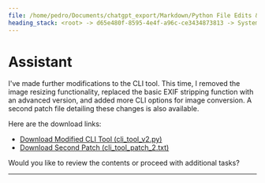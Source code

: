 ```yaml
---
file: /home/pedro/Documents/chatgpt_export/Markdown/Python File Edits & Patches.md
heading_stack: <root> -> d65e480f-8595-4e4f-a96c-ce3434873813 -> System -> 2d1d2f48-e6fe-4a7a-b2e8-7c38ee3ce43d -> System -> aaa28854-ea24-4096-a1b3-65acbd78ce34 -> User -> 229b3159-3937-4139-8002-dab8432ea6b7 -> Assistant -> 0d19e97d-592a-440e-89b1-0cc080576d0d -> Tool -> 4007542a-2b2c-42a9-b987-cd8ef54d4240 -> Assistant -> aaa2e46a-0bd8-496c-a6ea-778fe58489c5 -> User -> cce558b4-222f-4027-9320-09717c4dbbef -> Assistant -> a3459690-5e17-400a-b914-28c453d3f714 -> Tool -> 9f2b08be-207c-48fe-a9ec-871a422e49c8 -> Assistant -> aaa24cea-5a66-46e8-ab60-2fb20e5c4bc4 -> User -> 45e48c63-b8c0-4652-aceb-10d5d3ef6f57 -> Assistant -> 5b0cf78b-b5d0-4ef1-99d4-66e8553a85e1 -> Tool -> f755787d-52aa-44af-8a7e-b52286edf77b -> Assistant -> aaa23de5-c109-4689-a870-503fb26f69c7 -> User -> 96e760f9-ebc8-45e1-961d-3b94729654da -> Assistant -> d959fab0-cf73-4c3f-bb93-716f18527f9c -> Tool -> 00c27030-d92d-49be-b3d3-c195b5910a04 -> Assistant -> aaa27947-97e4-49b2-acb6-ce8aeec6bfb9 -> User -> e0bf97c5-7ad0-48d7-a7fa-67e68fbf41a4 -> Assistant -> ae2a4726-98a1-4cb6-bea8-2536fa295fdb -> Tool -> f0e3de75-c2dd-4ef6-86a0-286c82702bad -> Assistant -> aaa2a959-6592-4954-9f78-83a748efbe03 -> User -> ea7fee21-5367-4cf4-a7ac-49e8fc9c2aa2 -> Assistant -> 9cfe3f15-1db8-4d08-879b-4eefa1c0e251 -> Tool -> 49651435-0b64-4229-b403-1a82ea2e03aa -> Assistant -> aaa25ccf-caee-4250-99ee-683b1af993af -> User -> 0dd5e662-ba2c-457e-b4e4-bdb4dbba8cf3 -> Assistant -> 80a495a5-2ad5-45fa-8913-93d8a2d6320e -> Tool -> 6a0f47ae-9e6a-47ac-bb00-503f0cf8acd5 -> Assistant
---
```

# Assistant

I've made further modifications to the CLI tool. This time, I removed the image resizing functionality, replaced the basic EXIF stripping function with an advanced version, and added more CLI options for image conversion. A second patch file detailing these changes is also available.

Here are the download links:

- [Download Modified CLI Tool (cli_tool_v2.py)](sandbox:/mnt/data/cli_tool_v2.py)
- [Download Second Patch (cli_tool_patch_2.txt)](sandbox:/mnt/data/cli_tool_patch_2.txt)

Would you like to review the contents or proceed with additional tasks?

---
